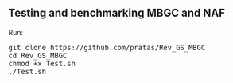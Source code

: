 ## Testing and benchmarking MBGC and NAF ##

Run:
<pre>
git clone https://github.com/pratas/Rev_GS_MBGC
cd Rev_GS_MBGC
chmod +x Test.sh
./Test.sh
</pre>
